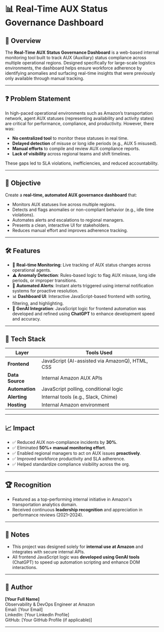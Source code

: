 # 📊 Real-Time AUX Status Governance Dashboard

## 🚀 Overview

The **Real-Time AUX Status Governance Dashboard** is a web-based internal monitoring tool built to track AUX (Auxiliary) status compliance across multiple operational regions. Designed specifically for large-scale logistics environments, the dashboard helps ensure workforce adherence by identifying anomalies and surfacing real-time insights that were previously only available through manual tracking.

---

## ❓ Problem Statement

In high-paced operational environments such as Amazon’s transportation network, agent AUX statuses (representing availability and activity states) are critical for performance, compliance, and productivity. However, there was:

- **No centralized tool** to monitor these statuses in real time.
- **Delayed detection** of misuse or long idle periods (e.g., AUX 5 misused).
- **Manual efforts** to compile and review AUX compliance reports.
- **Lack of visibility** across regional teams and shift timelines.

These gaps led to SLA violations, inefficiencies, and reduced accountability.

---

## 🎯 Objective

Create a **real-time, automated AUX governance dashboard** that:

- Monitors AUX statuses live across multiple regions.
- Detects and flags anomalies or non-compliant behavior (e.g., idle time violations).
- Automates alerts and escalations to regional managers.
- Presents a clean, interactive UI for stakeholders.
- Reduces manual effort and improves adherence tracking.

---

## 🛠️ Features

- 🔁 **Real-time Monitoring**: Live tracking of AUX status changes across operational agents.
- ⚠️ **Anomaly Detection**: Rules-based logic to flag AUX misuse, long idle periods, or improper transitions.
- 📢 **Automated Alerts**: Instant alerts triggered using internal notification systems for proactive resolution.
- 📊 **Dashboard UI**: Interactive JavaScript-based frontend with sorting, filtering, and highlighting.
- 🤖 **GenAI Integration**: JavaScript logic for frontend automation was developed and refined using **ChatGPT** to enhance development speed and accuracy.

---

## 🧱 Tech Stack

| Layer         | Tools Used                              |
|---------------|------------------------------------------|
| **Frontend**  | JavaScript (AI-assisted via AmazonQ), HTML, CSS |
| **Data Source** | Internal Amazon AUX APIs                |
| **Automation**| JavaScript polling, conditional logic     |
| **Alerting**  | Internal tools (e.g., Slack, Chime)       |
| **Hosting**   | Internal Amazon environment               |

---

## 📈 Impact

- ✅ Reduced AUX non-compliance incidents by **30%**.
- ✅ Eliminated **50%+ manual monitoring effort**.
- ✅ Enabled regional managers to act on AUX issues **proactively**.
- ✅ Improved workforce productivity and SLA adherence.
- ✅ Helped standardize compliance visibility across the org.

---

## 🏆 Recognition

- Featured as a top-performing internal initiative in Amazon's transportation analytics domain.
- Received continuous **leadership recognition** and appreciation in performance reviews (2021–2024).

---

## 📌 Notes

- This project was designed solely for **internal use at Amazon** and integrates with secure internal APIs.
- All frontend JavaScript logic was **developed using GenAI tools** (ChatGPT) to speed up automation scripting and enhance DOM interactions.

---

## 🙋 Author

**[Your Full Name]**  
Observability & DevOps Engineer at Amazon  
Email: [Your Email]  
LinkedIn: [Your LinkedIn Profile]  
GitHub: [Your GitHub Profile (if applicable)]

---

